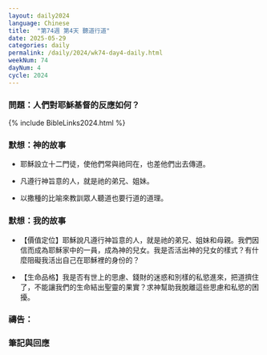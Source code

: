 ```yaml
---
layout: daily2024
language: Chinese
title:  "第74週 第4天 聽道行道"
date: 2025-05-29
categories: daily
permalink: /daily/2024/wk74-day4-daily.html
weekNum: 74
dayNum: 4
cycle: 2024
---
```


### 問題：人們對耶穌基督的反應如何？

{% include BibleLinks2024.html %}

### 默想：神的故事 
+ 耶穌設立十二門徒，使他們常與祂同在，也差他們出去傳道。

+ 凡遵行神旨意的人，就是祂的弟兄、姐妹。

+ 以撒種的比喻來教訓眾人聽道也要行道的道理。

### 默想：我的故事 
+ 【價值定位】耶穌說凡遵行神旨意的人，就是祂的弟兄、姐妹和母親。我們因信而成為耶穌家中的一員，成為神的兒女。我是否活出神的兒女的樣式？有什麼阻礙我活出自己在耶穌裡的身份的？

+ 【生命品格】我是否有世上的思慮、錢財的迷惑和別樣的私慾進來，把道擠住了，不能讓我們的生命結出聖靈的果實？求神幫助我脫離這些思慮和私慾的困擾。

### 禱告：

### 筆記與回應
